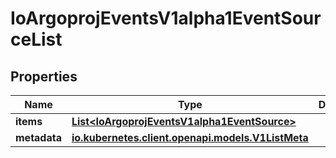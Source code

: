 

# IoArgoprojEventsV1alpha1EventSourceList


## Properties

Name | Type | Description | Notes
------------ | ------------- | ------------- | -------------
**items** | [**List&lt;IoArgoprojEventsV1alpha1EventSource&gt;**](IoArgoprojEventsV1alpha1EventSource.md) |  |  [optional]
**metadata** | [**io.kubernetes.client.openapi.models.V1ListMeta**](io.kubernetes.client.openapi.models.V1ListMeta.md) |  |  [optional]



